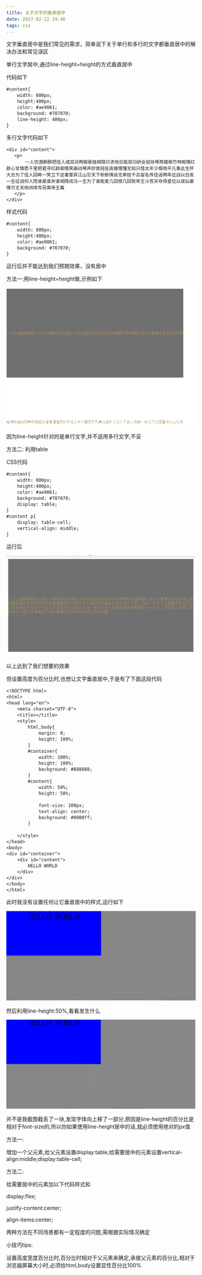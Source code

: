 ```yaml
---
title: 关于文字的垂直居中
date: 2017-02-22 19:46
tags: css
---
```


文字垂直居中是我们常见的需求，简单说下关于单行和多行的文字都垂直居中的解决办法和常见误区

<!-- more -->

单行文字居中,通过line-height=height的方式垂直居中

代码如下

    #content{
        width: 800px;
        height:400px;
        color: #ae9061;
        background: #707070;
        line-height: 400px;
    }

多行文字代码如下

    <div id="content">
       <p>
           一人饮酒醉醉把佳人成双对两眼是独相随只求他日能双归娇女轻扶琴燕嬉紫竹林痴情红颜心甘情愿千里把君寻红颜痴情笑曲动琴声妙我轻狂高傲懵懂无知只怪太年少烟雨平凡事此生怀大志为了佳人回眸一笑立下这毒誓弃江山忘天下斩断情丝无牵挂千古留名传佳话两年征战以白发一生征战何人陪谁是谁非谁相随戎马一生为了谁能爱几回恨几回败帝王斗苍天夺得皇位以成仙豪情万丈天地间续写另类帝王篇
       </p>
    </div>

样式代码

    #content{
        width: 800px;
        height:400px;
        color: #ae9061;
        background: #707070;
    }

运行后并不能达到我们预期效果，没有居中

 

方法一:用line-height=height做,示例如下

![1](/image/关于文字的垂直居中/1.png)

因为line-height针对的是单行文字,并不适用多行文字,不妥

方法二: 利用table

CSS代码

    #content{
        width: 800px;
        height:400px;
        color: #ae9061;
        background: #707070;
        display: table;
    }
    #content p{
        display: table-cell;
        vertical-align: middle;
    }

运行后

![2](/image/关于文字的垂直居中/2.png)


以上达到了我们想要的效果


但设置高度为百分比时,也想让文字垂直居中,于是有了下面这段代码

    <!DOCTYPE html>
    <html>
    <head lang="en">
        <meta charset="UTF-8">
        <title></title>
        <style>
            html,body{
                margin: 0;
                height: 100%;
            }
            #container{
                width: 100%;
                height: 100%;
                background: #888888;
            }
            #content{
                width: 50%;
                height: 50%;
    
                font-size: 100px;
                text-align: center;
                background: #0000ff;
            }
    
        </style>
    </head>
    <body>
    <div id="container">
        <div id="content">
            HELLO WORLD
        </div>
    </div>
    </body>
    </html>

此时我没有设置任何让它垂直居中的样式,运行如下

![3](/image/关于文字的垂直居中/3.png) 

然后利用line-height:50%,看看发生什么

![4](/image/关于文字的垂直居中/4.png)

并不是我截图截丢了一块,发现字体向上移了一部分,原因是line-height的百分比是相对于font-size的,所以你如果使用line-height居中的话,就必须使用绝对的px值

方法一:

增加一个父元素,给父元素设置display:table,给需要居中的元素设置vertical-align:middle;display:table-cell;

方法二:

给需要居中的元素加以下代码样式和

display:flex;

justify-content:center;

align-items:center;

两种方法在不同场景都有一定程度的问题,需根据实际情况确定

 

小技巧tips:

设置高度宽度百分比时,百分比时相对于父元素来确定,承接父元素的百分比,相对于浏览器屏幕大小时,必须给html,body设置显性百分比100%
